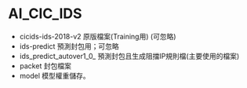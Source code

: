 # AI_CIC_IDS
* cicids-ids-2018-v2 原版檔案(Training用) (可忽略)
* ids-predict 預測封包用；可忽略
* ids_predict_autover1_0_ 預測封包且生成阻擋IP規則檔(主要使用的檔案)
* packet 封包檔案
* model  模型權重儲存。



